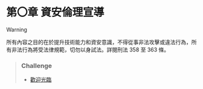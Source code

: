 # 第〇章 資安倫理宣導

> [!WARNING]
> 所有內容之目的在於提升技術能力和資安意識，不得從事非法攻擊或違法行為，所有非法行為將受法律規範，切勿以身試法。詳閱刑法 358 至 363 條。

> ### Challenge
> 
> * [歡迎光臨](https://ctfd.1ping.org/challenges#%E6%AD%A1%E8%BF%8E%E5%85%89%E8%87%A8-2)